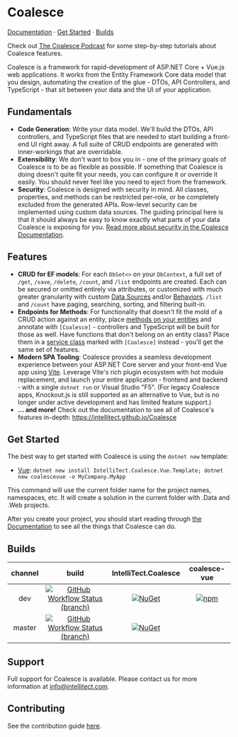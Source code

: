 # Coalesce  

[Documentation](https://intellitect.github.io/Coalesce) &middot; [Get Started](#Get-Started) &middot; [Builds](#Builds)

Check out [The Coalesce Podcast](https://www.youtube.com/playlist?list=PLRjft3wXvK_srWUHS4w_lVrIfB4uNqfSD) for some step-by-step tutorials about Coalesce features.

Coalesce is a framework for rapid-development of ASP.NET Core + Vue.js web applications. It works from the Entity Framework Core data model that you design, automating the creation of the glue - DTOs, API Controllers, and TypeScript - that sit between your data and the UI of your application. 

## Fundamentals

* **Code Generation**: Write your data model. We'll build the DTOs, API controllers, and TypeScript files that are needed to start building a front-end UI right away. A full suite of CRUD endpoints are generated with inner-workings that are overridable.
* **Extensibility**: We don't want to box you in - one of the primary goals of Coalesce is to be as flexible as possible. If something that Coalesce is doing doesn't quite fit your needs, you can configure it or override it easily. You should never feel like you need to eject from the framework.
* **Security**: Coalesce is designed with security in mind. All classes, properties, and methods can be restricted per-role, or be completely excluded from the generated APIs. Row-level security can be implemented using custom data sources. The guiding principal here is that it should always be easy to know exactly what parts of your data Coalesce is exposing for you. [Read more about security in the Coalesce Documentation](https://intellitect.github.io/Coalesce/topics/security).

## Features

* **CRUD for EF models**: For each `DbSet<>` on your `DbContext`, a full set of `/get`, `/save`, `/delete`, `/count`, and `/list` endpoints are created. Each can be secured or omitted entirely via attributes, or customized with much greater granularity with custom [Data Sources](https://intellitect.github.io/Coalesce/modeling/model-components/data-sources/) and/or [Behaviors](https://intellitect.github.io/Coalesce/modeling/model-components/behaviors). `/list` and `/count` have paging, searching, sorting, and filtering built-in.
* **Endpoints for Methods**: For functionality that doesn't fit the mold of a CRUD action against an entity, place [methods on your entities](https://intellitect.github.io/Coalesce/modeling/model-components/methods/) and annotate with `[Coalesce]` - controllers and TypeScript will be built for those as well. Have functions that don't belong on an entity class? Place them in a [service class](https://intellitect.github.io/Coalesce/modeling/model-types/services/) marked with `[Coalesce]` instead - you'll get the same set of features.
* **Modern SPA Tooling**: Coalesce provides a seamless development experience between your ASP.NET Core server and your front-end Vue app using [Vite](https://vitejs.dev/). Leverage Vite's rich plugin ecosystem with hot module replacement, and launch your entire application &hyphen; frontend and backend &hyphen; with a single `dotnet run` or Visual Studio "F5". (For legacy Coalesce apps, Knockout.js is still supported as an alternative to Vue, but is no longer under active development and has limited feature support.)
* **... and more!** Check out the documentation to see all of Coalesce's features in-depth: https://intellitect.github.io/Coalesce

## Get Started

The best way to get started with Coalesce is using the `dotnet new` template:

* [Vue](https://github.com/IntelliTect/Coalesce.Vue.Template): `dotnet new install IntelliTect.Coalesce.Vue.Template; dotnet new coalescevue -o MyCompany.MyApp`

This command will use the current folder name for the project names, namespaces, etc. It will create a solution in the current folder with .Data and .Web projects.

After you create your project, you should start reading through [the Documentation](https://intellitect.github.io/Coalesce) to see all the things that Coalesce can do.

## Builds
|channel|build|IntelliTect.Coalesce|coalesce-vue
|:--:|:--:|:--:|:--:
|dev|[![GitHub Workflow Status (branch)](https://img.shields.io/github/actions/workflow/status/IntelliTect/Coalesce/alpha.yml?branch=dev&label=Build%20Status&logo=github)](https://github.com/IntelliTect/Coalesce/actions/workflows/alpha.yml)|[![NuGet](https://img.shields.io/static/v1?color=blue&label=nuget&logo=nuget&message=alpha%20prereleases)](https://www.nuget.org/packages/IntelliTect.Coalesce)|[![npm](https://img.shields.io/npm/v/coalesce-vue/latest.svg)](https://www.npmjs.com/package/coalesce-vue)
|master|[![GitHub Workflow Status (branch)](https://img.shields.io/github/actions/workflow/status/IntelliTect/Coalesce/release.yml?label=Build%20Status&logo=github)](https://github.com/IntelliTect/Coalesce/actions/workflows/release.yml)|[![NuGet](https://img.shields.io/nuget/v/IntelliTect.Coalesce.svg?label=nuget&logo=nuget)](https://www.nuget.org/packages/IntelliTect.Coalesce)


## Support
Full support for Coalesce is available. Please contact us for more information at info@intellitect.com.


## Contributing

See the contribution guide [here](CONTRIBUTING.md).
